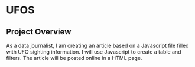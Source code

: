 # UFOS

## Project Overview

As a data journalist, I am creating an article based on a Javascript file filled with UFO sighting information. I will use Javascript to create a table and filters. The article will be posted online in a HTML page.